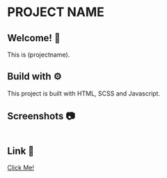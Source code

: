 # PROJECT NAME
## Welcome! 👋
This is (projectname).


## Build with ⚙️
This project is built with HTML, SCSS and Javascript.




## Screenshots 📷
![]()

## Link 🔗
[Click Me!]()